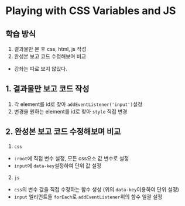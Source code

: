 # Playing with CSS Variables and JS
## 학습 방식
1. 결과물만 본 후 css, html, js 작성
2. 완성본 보고 코드 수정해보며 비교
* 강좌는 따로 보지 않았다.

## 1. 결과물만 보고 코드 작성
1. 각 element를 id로 찾아 `addEventListener('input')`설정
2. 변경을 원하는 element를 id로 찾아 `style` 직접 변경

## 2. 완성본 보고 코드 수정해보며 비교
1. `css`
  - `:root`에 직접 변수 설정, 모든 css요소 값 변수로 설정
  - `input`에 `data-key`설정하여 단위 값 설정
2. `js`
  - `css`의 변수 값을 직접 수정하는 함수 생성 (위의 `data-key`이용하여 단위 설정)
  - `input` 엘리먼트들 `forEach`로 `addEventListener`위의 함수 일괄 설정
